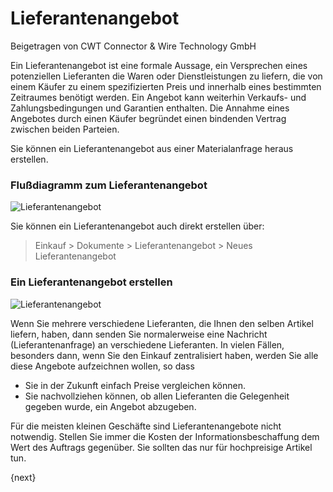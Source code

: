 # Lieferantenangebot
<span class="text-muted contributed-by">Beigetragen von CWT Connector & Wire Technology GmbH</span>

Ein Lieferantenangebot ist eine formale Aussage, ein Versprechen eines potenziellen Lieferanten die Waren oder Dienstleistungen zu liefern, die von einem Käufer zu einem spezifizierten Preis und innerhalb eines bestimmten Zeitraumes benötigt werden. Ein Angebot kann weiterhin Verkaufs- und Zahlungsbedingungen und Garantien enthalten. Die Annahme eines Angebotes durch einen Käufer begründet einen bindenden Vertrag zwischen beiden Parteien.

Sie können ein Lieferantenangebot aus einer Materialanfrage heraus erstellen.

### Flußdiagramm zum Lieferantenangebot

<img class="screenshot" alt="Lieferantenangebot" src="/assets/erpnext_docs/assets/img/buying/supplier-quotation-f.jpg">

Sie können ein Lieferantenangebot auch direkt erstellen über:

> Einkauf > Dokumente > Lieferantenangebot > Neues Lieferantenangebot

### Ein Lieferantenangebot erstellen

<img class="screenshot" alt="Lieferantenangebot" src="/assets/erpnext_docs/assets/img/buying/supplier-quotation.png">

Wenn Sie mehrere verschiedene Lieferanten, die Ihnen den selben Artikel liefern, haben, dann senden Sie normalerweise eine Nachricht (Lieferantenanfrage) an verschiedene Lieferanten. In vielen Fällen, besonders dann, wenn Sie den Einkauf zentralisiert haben, werden Sie alle diese Angebote aufzeichnen wollen, so dass

* Sie in der Zukunft einfach Preise vergleichen können.
* Sie nachvollziehen können, ob allen Lieferanten die Gelegenheit gegeben wurde, ein Angebot abzugeben.

Für die meisten kleinen Geschäfte sind Lieferantenangebote nicht notwendig. Stellen Sie immer die Kosten der Informationsbeschaffung dem Wert des Auftrags gegenüber. Sie sollten das nur für hochpreisige Artikel tun.

{next}

